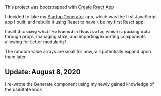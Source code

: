 This project was bootstrapped with [Create React App](https://github.com/facebook/create-react-app)

I decided to take my [Startup Generator](https://github.com/andrews1022/startup-generator) app, which was the first JavaScript app I built, and rebuild it using React to have it be my first React app!

I built this using what I've learned in React so far, which is passing data through props, managing state, and importing/exporting components allowing for better modularity!

The random value arrays are small for now, will potentially expand upon them later.

## Update: August 8, 2020

I re-wrote the Generate component using my newly gained knowledge of the useState hook
